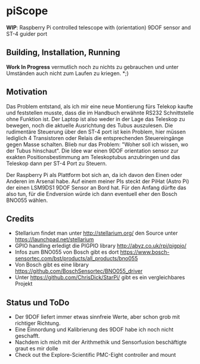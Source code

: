 # piScope
**WIP**: Raspberry Pi controlled telescope with (orientation) 9DOF sensor and ST-4 guider port

## Building, Installation, Running
**Work In Progress** vermutlich noch zu nichts zu gebrauchen und unter Umständen auch nicht zum Laufen
zu kriegen. *;)

## Motivation
Das Problem entstand, als ich mir eine neue Montierung fürs Telekop kaufte und feststellen musste, dass
die im Handbuch erwähnte RS232 Schnittstelle ohne Funktion ist. Der Laptop ist also weder in der Lage
das Teleskop zu bewegen, noch die aktuelle Ausrichtung des Tubus auszulesen. Die rudimentäre Steuerung
über den ST-4 port ist kein Problem, hier müssen lediglich 4 Transistoren oder Relais die entsprechenden
Steuereingänge gegen Masse schalten. Blieb nur das Problem: "Woher soll ich wissen, wo der Tubus hinschaut".
Die Idee war einen 9DOF orientation sensor zur exakten Positionsbestimmung am Teleskoptubus anzubringen
und das Teleskop dann per ST-4 Port zu Steuern.

Der Raspberry Pi als Plattform bot sich an, da ich davon den Einen oder Anderen im Arsenal habe. Auf einem
meiner PIs steckt der PiHat (Astro Pi) der einen LSM9DS1 9DOF Sensor an Bord hat. Für den Anfang dürfte das
also tun, für die Endversion würde ich dann eventuell eher den Bosch BNO055 wählen.

## Credits
* Stellarium findet man unter http://stellarium.org/ den Source unter https://launchpad.net/stellarium
* GPIO handling erledigt die PIGPIO library http://abyz.co.uk/rpi/pigpio/
* Infos zum BNO055 von Bosch gibt es dort https://www.bosch-sensortec.com/bst/products/all_products/bno055
* Von Bosch gibt es eine library https://github.com/BoschSensortec/BNO055_driver
* Unter https://github.com/ChrisDick/StarPi/ gibt es ein vergleichbares Projekt

## Status und ToDo
* Der 9DOF liefert immer etwas sinnfreie Werte, aber schon grob mit richtiger Richtung.
* Eine Einnordung und Kalibrierung des 9DOF habe ich noch nicht geschafft.
* Nachdem ich mich mit der Arithmethik und Sensorfusion beschäftigte graut es mir dolle
* Check out the Explore-Scientific PMC-Eight controller and mount
